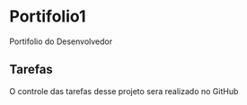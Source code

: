# Portifolio1
Portifolio do Desenvolvedor

## Tarefas

 O controle das tarefas desse projeto sera realizado no GitHub
